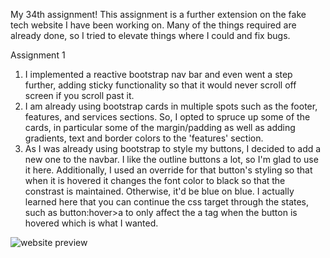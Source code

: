 My 34th assignment! This assignment is a further extension on the fake tech website I have been working on. Many of the things required are already done, so I tried to elevate things where I could and fix bugs.

Assignment 1  
1. I implemented a reactive bootstrap nav bar and even went a step further, adding sticky functionality so that it would never scroll off screen if you scroll past it.    
2. I am already using bootstrap cards in multiple spots such as the footer, features, and services sections. So, I opted to spruce up some of the cards, in particular some of the margin/padding as well as adding gradients, text and border colors to the 'features' section.   
3. As I was already using bootstrap to style my buttons, I decided to add a new one to the navbar. I like the outline buttons a lot, so I'm glad to use it here. Additionally, I used an override for that button's styling so that when it is hovered it changes the font color to black so that the constrast is maintained. Otherwise, it'd be blue on blue. I actually learned here that you can continue the css target through the states, such as button:hover>a to only affect the a tag when the button is hovered which is what I wanted.


![website preview](https://raw.githubusercontent.com/Windikite/CSSBootstrapComponents/master/website_preview.bmp)